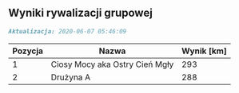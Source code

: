 ## Wyniki rywalizacji grupowej

```markdown
Aktualizacja: 2020-06-07 05:46:09
```

Pozycja | Nazwa | Wynik [km] |
------------ | -------------  | -------------
 1 |Ciosy Mocy aka Ostry Cień Mgły | 293 
 2 |Drużyna A | 288